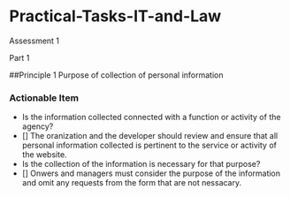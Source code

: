 # Practical-Tasks-IT-and-Law
Assessment 1

Part 1

##Principle 1 Purpose of collection of personal information

### Actionable Item
- Is the information collected connected with a function or activity of the agency? 
- [] The oranization and the developer should review and ensure that all personal information collected is pertinent to the service or activity of the website.
- Is the collection of the information is necessary for that purpose?
- [] Onwers and managers must consider the purpose of the information and omit any requests from the form that are not nessacary. 

##
